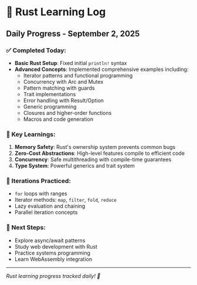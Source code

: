 # 📖 Rust Learning Log

## Daily Progress - September 2, 2025

### ✅ Completed Today:
- **Basic Rust Setup**: Fixed initial `println!` syntax
- **Advanced Concepts**: Implemented comprehensive examples including:
  - Iterator patterns and functional programming
  - Concurrency with Arc and Mutex
  - Pattern matching with guards
  - Trait implementations
  - Error handling with Result/Option
  - Generic programming
  - Closures and higher-order functions
  - Macros and code generation

### 🎯 Key Learnings:
1. **Memory Safety**: Rust's ownership system prevents common bugs
2. **Zero-Cost Abstractions**: High-level features compile to efficient code
3. **Concurrency**: Safe multithreading with compile-time guarantees
4. **Type System**: Powerful generics and trait system

### 🔄 Iterations Practiced:
- `for` loops with ranges
- Iterator methods: `map`, `filter`, `fold`, `reduce`
- Lazy evaluation and chaining
- Parallel iteration concepts

### 🚀 Next Steps:
- Explore async/await patterns
- Study web development with Rust
- Practice systems programming
- Learn WebAssembly integration

---
*Rust learning progress tracked daily! 🦀*
